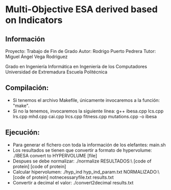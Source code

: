 # Multi-Objective ESA derived based on Indicators
## Información
Proyecto: Trabajo de Fin de Grado
Autor: Rodrigo Puerto Pedrera
Tutor: Miguel Ángel Vega Rodriguez

Grado en Ingeniería Informática en Ingeniería de los Computadores
Universidad de Extremadura
Escuela Politécnica

## Compilación: 
- Si tenemos el archivo Makefile, únicamente invocaremos a la función: "make".
- Si no la tenemos, invocaremos la siguiente línea: g++ ibesa.cpp lcs.cpp lrs.cpp mhd.cpp cai.cpp lrcs.cpp fitness.cpp mutations.cpp -o ibesa

## Ejecución: 
  - Para generar el fichero con toda la información de los elefantes: main.sh
  - Los resultados se tienen que convertir a formato de hypervolume: ./IBESA convert to HYPERVOLUME [file]
  - Despues se debe normalizar: ./normalize RESULTADOS\:\ [code of protein] [code of protein]
  - Calcular hipervolumen: ./hyp_ind hyp_ind_param.txt NORMALIZADO\:\ [code of protein] notnecessaryfile.txt results.txt
  - Convertir a decimal el valor: ./convert2decimal results.txt
